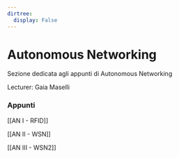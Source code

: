 ```yaml
---
dirtree:
  display: False
---
```


# Autonomous Networking

Sezione dedicata agli appunti di Autonomous Networking

Lecturer: Gaia Maselli

### Appunti

[[AN I - RFID]]

[[AN II - WSN]]

[[AN III - WSN2]]

